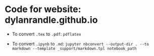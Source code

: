 # Code for website: dylanrandle.github.io

- To convert `.tex` to `.pdf`: `pdflatex `

- To convert `.ipynb` to `.md`: `jupyter nbconvert --output-dir . --to markdown --template _support/markdown.tpl notebook_path`
